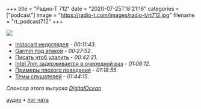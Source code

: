 +++
title = "Радио-Т 712"
date = "2020-07-25T18:21:16"
categories = ["podcast"]
image = "https://radio-t.com/images/radio-t/rt712.jpg"
filename = "rt_podcast712"
+++

![](https://radio-t.com/images/radio-t/rt712.jpg)

- [Instacart недоглядел](https://social.techcrunch.com/2020/07/24/instacart-data-theft-two-factor/) - *00:11:43*.
- [Garmin под атакой](https://www.zdnet.com/article/garmin-services-and-production-go-down-after-ransomware-attack/) - *00:27:52*.
- [Писать чтоб удалить](https://programmingisterrible.com/post/139222674273/write-code-that-is-easy-to-delete-not-easy-to) - *00:42:21*.
- [Intel 7nm задерживается в очередной раз](https://www.tomshardware.com/news/intel-announces-delay-to-7nm-processors-now-one-year-behind-expectations) - *01:06:12*.
- [Примеры плохого поведения](https://medium.com/swlh/five-damaging-attitudes-in-software-development-71552d1d6e50) - *01:18:55*.
- [Темы слушателей](https://radio-t.com/p/2020/07/21/prep-712/) - *01:44:15*.

*Спонсор этого выпуска [DigitalOcean](https://do.co/radiot)*


[аудио](https://cdn.radio-t.com/rt_podcast712.mp3) • [лог чата](https://chat.radio-t.com/logs/radio-t-712.html)
<audio src="https://cdn.radio-t.com/rt_podcast712.mp3" preload="none"></audio>

